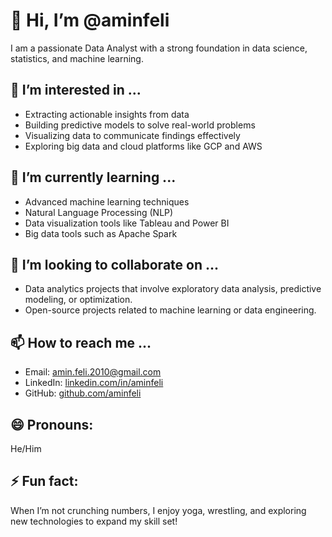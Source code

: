 # 👋 Hi, I’m @aminfeli  
I am a passionate Data Analyst with a strong foundation in data science, statistics, and machine learning.  

## 👀 I’m interested in ...  
- Extracting actionable insights from data  
- Building predictive models to solve real-world problems  
- Visualizing data to communicate findings effectively  
- Exploring big data and cloud platforms like GCP and AWS  

## 🌱 I’m currently learning ...  
- Advanced machine learning techniques  
- Natural Language Processing (NLP)  
- Data visualization tools like Tableau and Power BI  
- Big data tools such as Apache Spark  

## 💞️ I’m looking to collaborate on ...  
- Data analytics projects that involve exploratory data analysis, predictive modeling, or optimization.  
- Open-source projects related to machine learning or data engineering.  

## 📫 How to reach me ...  
- Email: amin.feli.2010@gmail.com  
- LinkedIn: [linkedin.com/in/aminfeli](https://linkedin.com/in/aminfeli)  
- GitHub: [github.com/aminfeli](https://github.com/aminfeli)  

## 😄 Pronouns:  
He/Him  

## ⚡ Fun fact:  
When I’m not crunching numbers, I enjoy yoga, wrestling, and exploring new technologies to expand my skill set!  

